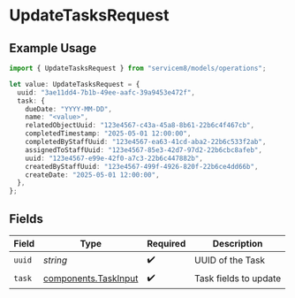 # UpdateTasksRequest

## Example Usage

```typescript
import { UpdateTasksRequest } from "servicem8/models/operations";

let value: UpdateTasksRequest = {
  uuid: "3ae11dd4-7b1b-49ee-aafc-39a9453e472f",
  task: {
    dueDate: "YYYY-MM-DD",
    name: "<value>",
    relatedObjectUuid: "123e4567-c43a-45a8-8b61-22b6c4f467cb",
    completedTimestamp: "2025-05-01 12:00:00",
    completedByStaffUuid: "123e4567-ea63-41cd-aba2-22b6c533f2ab",
    assignedToStaffUuid: "123e4567-85e3-42d7-97d2-22b6cbc8afeb",
    uuid: "123e4567-e99e-42f0-a7c3-22b6c447882b",
    createdByStaffUuid: "123e4567-499f-4926-820f-22b6ce4dd66b",
    createDate: "2025-05-01 12:00:00",
  },
};
```

## Fields

| Field                                                        | Type                                                         | Required                                                     | Description                                                  |
| ------------------------------------------------------------ | ------------------------------------------------------------ | ------------------------------------------------------------ | ------------------------------------------------------------ |
| `uuid`                                                       | *string*                                                     | :heavy_check_mark:                                           | UUID of the Task                                             |
| `task`                                                       | [components.TaskInput](../../models/components/taskinput.md) | :heavy_check_mark:                                           | Task fields to update                                        |